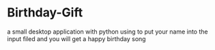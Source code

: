 # Birthday-Gift
a small desktop application with python using to put your name into the input filed and you will get a happy birthday song
